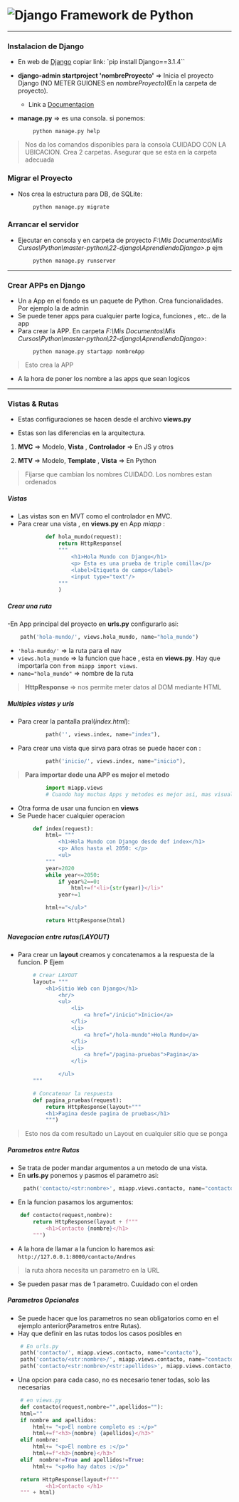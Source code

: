 # ![Django](imagenes/django.ico) Framework de Python

---

### Instalacion de Django
- En web de [Django](https://www.djangoproject.com/download/) copiar link: `pip install Django==3.1.4``

- **django-admin startproject 'nombreProyecto'** => Inicia el proyecto Django (NO METER GUIONES en _nombreProyecto_)(En la carpeta de proyecto).
    - Link a [Documentacion](https://docs.djangoproject.com/en/3.1/intro/tutorial01/#creating-a-project)

- **manage.py** => es una consola. si ponemos:
```console
        python manage.py help
```
> Nos da los comandos disponibles para la consola
> CUIDADO CON LA UBICACION. Crea 2 carpetas. Asegurar que se esta en la carpeta adecuada


### Migrar el Proyecto
- Nos crea la estructura para  DB, de SQLite:
```console
        python manage.py migrate
```

### Arrancar el servidor
- Ejecutar en consola y en carpeta de proyecto _F:\Mis Documentos\Mis Cursos\Python\master-python\22-django\AprendiendoDjango>_.p ejm
```console
        python manage.py runserver
```


---


### Crear APPs en Django
- Un a App en el fondo es un paquete de Python. Crea funcionalidades. Por ejemplo la de admin
- Se puede tener apps para cualquier  parte logica, funciones , etc.. de la app
- Para crear la APP. En carpeta _F:\Mis Documentos\Mis Cursos\Python\master-python\22-django\AprendiendoDjango>_:
```console
        python manage.py startapp nombreApp
```
> Esto crea la APP
- A la hora de poner los nombre a las apps que sean logicos


---


### Vistas & Rutas
- Estas configuraciones se hacen desde el archivo **views.py**

- Estas son las diferencias en la arquitectura.    

1. **MVC** => Modelo, **Vista** , **Controlador** => En JS y otros     

2. **MTV** => Modelo, **Template** , **Vista** => En Python    

> Fijarse que cambian los nombres CUIDADO. Los nombres estan ordenados

##### Vistas
- Las vistas son en MVT como el controlador en MVC.
- Para crear una vista , en **views.py** en App _miapp_ :
```python
            def hola_mundo(request):
                return HttpResponse(
                """
                    <h1>Hola Mundo con Django</h1>
                    <p> Esta es una prueba de triple comilla</p>
                    <label>Etiqueta de campo</label>
                    <input type="text"/>
                """
                )
```
##### Crear una ruta 
-En App principal del proyecto en **urls.py** configurarlo asi:
```python
    path('hola-mundo/', views.hola_mundo, name="hola_mundo")

```
- `'hola-mundo/'` => la ruta para el nav
- `views.hola_mundo` => la funcion que hace , esta en **views.py**. Hay que importarla con `from miapp import views`.
- `name="hola_mundo"` => nombre de la ruta

> **HttpResponse** => nos permite meter datos al DOM mediante HTML

##### Multiples vistas y urls
- Para crear la pantalla pral(_index.html_):  
```python
            path('', views.index, name="index"),
```   

- Para crear una vista que sirva para otras se puede hacer con :
```python
            path('inicio/', views.index, name="inicio"),
```    

> **Para importar dede una APP es mejor el metodo**     

```python
            import miapp.views
            # Cuando hay muchas Apps y metodos es mejor asi, mas visual
```    
- Otra forma de usar una funcion en **views**
- Se Puede hacer cualquier operacion       

```python
        def index(request):
            html= """
                <h1>Hola Mundo con Django desde def index</h1>
                <p> Años hasta el 2050: </p>
                <ul>
            """
            year=2020
            while year<=2050:
                if year%2==0:
                    html+=f"<li>{str(year)}</li>"
                year+=1

            html+="</ul>"

            return HttpResponse(html)
```    

##### Navegacion entre rutas(LAYOUT)
- Para crear un **layout** creamos y concatenamos a la respuesta de la funcion. P Ejem
```python
        # Crear LAYOUT
        layout= """
            <h1>Sitio Web con Django</h1>
                <hr/>
                <ul>
                    <li>
                        <a href="/inicio">Inicio</a>
                    </li>
                    <li>
                        <a href="/hola-mundo">Hola Mundo</a>
                    </li>
                    <li>
                        <a href="/pagina-pruebas">Pagina</a>
                    </li>

                </ul>
        """

        # Concatenar la respuesta
        def pagina_pruebas(request):
            return HttpResponse(layout+"""
            <h1>Pagina desde pagina de pruebas</h1>
            """)
```
> Esto nos da com resultado un Layout en cualquier sitio que se ponga     

##### Parametros entre Rutas
- Se trata de poder mandar argumentos a un metodo de una vista.
- En **urls.py** ponemos y pasmos el parametro asi:
```python
     path('contacto/<str:nombre>', miapp.views.contacto, name="contacto"),
```    
- En la funcion pasamos los argumentos:
```python
    def contacto(request,nombre):
        return HttpResponse(layout + f"""
            <h1>Contacto {nombre}</h1>
        """)
```     
- A la hora de llamar a la funcion lo haremos asi:
        `http://127.0.0.1:8000/contacto/Andres`
> la ruta ahora necesita un parametro en la URL    

- Se pueden pasar mas de 1 parametro. Cuuidado con el orden       


##### Parametros Opcionales
- Se puede hacer que los parametros no sean obligatorios como en el ejemplo anterior(Parametros entre Rutas).
- Hay que definir en las rutas todos los casos posibles en 
```python
    # En urls.py
    path('contacto/', miapp.views.contacto, name="contacto"),
    path('contacto/<str:nombre>/', miapp.views.contacto, name="contacto"),
    path('contacto/<str:nombre>/<str:apellidos>', miapp.views.contacto, name="contacto"),
```     
- Una opcion para cada caso, no es necesario tener todas, solo las necesarias     
```python
    # en views.py
    def contacto(request,nombre="",apellidos=""):
    html=""
    if nombre and apellidos:
        html+= "<p>El nombre completo es :</p>"
        html+=f"<h3>{nombre} {apellidos}</h3>"
    elif nombre:
        html+= "<p>El nombre es :</p>"
        html+=f"<h3>{nombre}</h3>"
    elif  nombre!=True and apellidos!=True:
        html+= "<p>No hay datos :</p>"

    return HttpResponse(layout+f"""
            <h1>Contacto </h1>
    """ + html)
```

